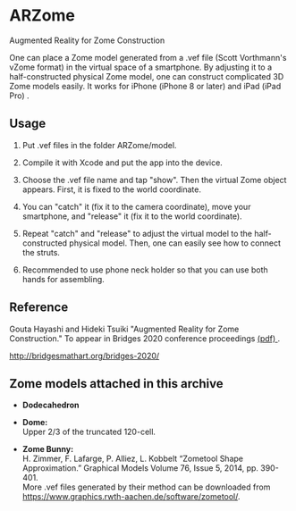 # ARZome

Augmented Reality for Zome Construction

One can place a Zome model generated from a .vef file (Scott Vorthmann's vZome format) in the virtual space of a smartphone. By adjusting it to a half-constructed physical Zome model, one can construct complicated 3D Zome models easily. It works for iPhone (iPhone 8 or later) and iPad (iPad Pro) .

## Usage

1.    Put .vef files in the folder ARZome/model.

2.    Compile it with Xcode and put the app into the device.

3.    Choose the .vef file name and tap "show". Then the virtual Zome object appears. First, it is fixed to the world coordinate.

4.    You can "catch" it (fix it to the camera coordinate), move your smartphone, and "release" it (fix it to the world coordinate).

5.    Repeat "catch" and "release" to adjust the virtual model to the half-constructed physical model. Then, one can easily see how to connect the struts.

6.    Recommended to use phone neck holder so that you can use both hands for assembling.


## Reference

Gouta Hayashi and Hideki Tsuiki  "Augmented Reality for Zome Construction." 
To appear in Bridges 2020 conference proceedings 
<a href="http://www.i.h.kyoto-u.ac.jp/~tsuiki/papers/HayashiTsuiki2.pdf"> (pdf) </a>.

 http://bridgesmathart.org/bridges-2020/

## Zome models attached in this archive

-  **Dodecahedron**

- **Dome:**  
Upper 2/3 of the truncated 120-cell.

-  **Zome Bunny:**  
H. Zimmer, F. Lafarge, P. Alliez, L. Kobbelt “Zometool Shape Approximation.” Graphical Models Volume 76, Issue 5, 2014, pp. 390-401.  
More .vef files generated by their method can be downloaded from  
https://www.graphics.rwth-aachen.de/software/zometool/.
 

